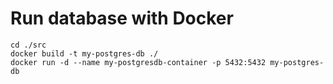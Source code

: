 # Run database with Docker

```
cd ./src
docker build -t my-postgres-db ./
docker run -d --name my-postgresdb-container -p 5432:5432 my-postgres-db
```
